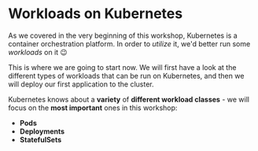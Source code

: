 # Workloads on Kubernetes

As we covered in the very beginning of this workshop, Kubernetes is a container orchestration platform. In order to *utilize* it, we'd better run some *workloads* on it 😉

This is where we are going to start now. We will first have a look at the different types of workloads that can be run on Kubernetes, and then we will deploy our first application to the cluster.

Kubernetes knows about a **variety** of **different workload classes** - we will focus on the **most important** ones in this workshop:

- **Pods**
- **Deployments**
- **StatefulSets**